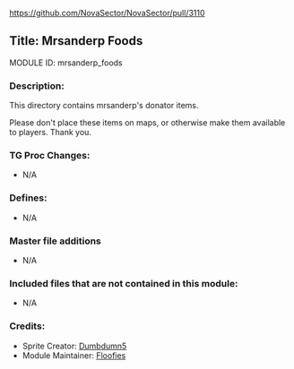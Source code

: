 https://github.com/NovaSector/NovaSector/pull/3110

## Title: Mrsanderp Foods

MODULE ID: mrsanderp_foods

### Description:

This directory contains mrsanderp's donator items.

Please don't place these items on maps, or otherwise make them available to players. Thank you.

### TG Proc Changes:

- N/A

### Defines:

- N/A

### Master file additions

- N/A

### Included files that are not contained in this module:

- N/A

### Credits:
- Sprite Creator: [Dumbdumn5](https://github.com/Dumbdumn5)
- Module Maintainer: [Floofies](https://github.com/Floofies)
